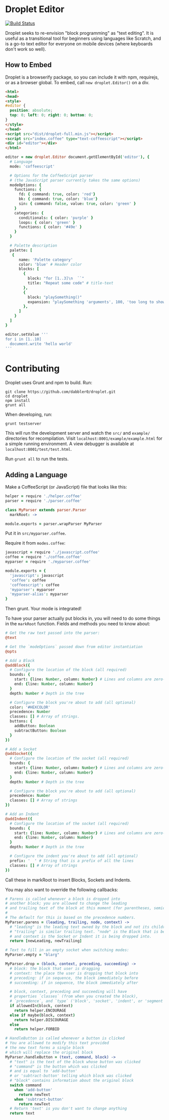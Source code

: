 Droplet Editor
=================

[![Build Status](https://travis-ci.org/droplet-editor/droplet.svg?branch=master)](https://travis-ci.org/dabbler0/droplet)

Droplet seeks to re-envision "block programming" as "text editing". It is useful as a transitional tool for beginners using languages like Scratch, and is a go-to text editor for everyone on mobile devices (where keyboards don't work so well).

How to Embed
------------
Droplet is a browserify package, so you can include it with npm, requirejs, or as a browser global. To embed, call `new droplet.Editor()` on a div.

```html
<html>
<head>
<style>
#editor {
  position: absolute;
  top: 0; left: 0; right: 0; bottom: 0;
}
</style>
</head>
<script src="dist/droplet-full.min.js"></script>
<script src="index.coffee" type="text-coffeescript"></script>
<div id="editor"></div>
</html>
```

```coffeescript
editor = new droplet.Editor document.getElementById('editor'), {
  # Language
  mode: 'coffeescript'

  # Options for the CoffeeScript parser
  # (the JavaScript parser currently takes the same options)
  modeOptions: {
    functions: {
      fd: { command: true, color: 'red'}
      bk: { command: true, color: 'blue'}
      sin: { command: false, value: true, color: 'green' }
    }
    categories: {
      conditionals: { color: 'purple' }
      loops: { color: 'green' }
      functions: { color: '#49e' }
    }
  }

  # Palette description
  palette: [
   {
      name: 'Palette category'
      color: 'blue' # Header color
      blocks: [
        {
          block: "for [1..3]\n  ``"
          title: "Repeat some code" # title-text
        },
        {
          block: "playSomething()"
          expansion: "playSomething 'arguments', 100, 'too long to show'"
        },
      ]
    }
  ]
}

editor.setValue '''
for i in [1..10]
  document.write 'hello world'
'''
```

Contributing
============

Droplet uses Grunt and npm to build. Run:

```shell
git clone https://github.com/dabbler0/droplet.git
cd droplet
npm install
grunt all
```

When developing, run:
```shell
grunt testserver
```

This will run the development server and watch the `src/` and `example/` directories for recompilation. Visit `localhost:8001/example/example.html` for a simple running environment. A view debugger is available at `localhost:8001/test/test.html`.

Run `grunt all` to run the tests.

Adding a Language
-----------------
Make a CoffeeScript (or JavaScript) file that looks like this:

```coffeescript
helper = require './helper.coffee'
parser = require './parser.coffee'

class MyParser extends parser.Parser
  markRoot: ->

module.exports = parser.wrapParser MyParser
```

Put it in `src/myparser.coffee`.

Require it from `modes.coffee`:

```coffeescript
javascript = require './javascript.coffee'
coffee = require './coffee.coffee'
myparser = require './myparser.coffee'

module.exports = {
  'javascript': javascript
  'coffee': coffee
  'coffeescript': coffee
  'myparser': myparser
  'myparser-alias': myparser
}
```

Then grunt. Your mode is integrated!

To have your parser actually put blocks in, you will need to do some things in the `markRoot` function. Fields and methods you need to know about:
```coffeescript
# Get the raw text passed into the parser:
@text

# Get the `modeOptions` passed down from editor instantiation
@opts

# Add a Block
@addBlock({
  # Configure the location of the block (all required)
  bounds: {
    start: {line: Number, column: Number} # Lines and columns are zero-indexed
    end: {line: Number, column: Number}
  }
  depth: Number # Depth in the tree

  # Configure the block you're about to add (all optional)
  color: '#HEXCOLOR'
  precedence: Number
  classes: [] # Array of strings.
  buttons: {
    addButton: Boolean
    subtractButton: Boolean
  }
})

# Add a Socket
@addSocket({
  # Configure the location of the socket (all required)
  bounds: {
    start: {line: Number, column: Number} # Lines and columns are zero-indexed
    end: {line: Number, column: Number}
  }
  depth: Number # Depth in the tree

  # Configure the block you're about to add (all optional)
  precedence: Number
  classes: [] # Array of strings
})

# Add an Indent
@addIndent({
  # Configure the location of the socket (all required)
  bounds: {
    start: {line: Number, column: Number} # Lines and columns are zero-indexed
    end: {line: Number, column: Number}
  }
  depth: Number # Depth in the tree

  # Configure the indent you're about to add (all optional)
  prefix: '  ' # String that is a prefix of all the lines
  classes: [] # Array of strings
})
```

Call these in markRoot to insert Blocks, Sockets and Indents.

You may also want to override the following callbacks:
```coffeescript
# Parens is called whenever a block is dropped into
# another block; you are allowed to change the leading
# and trailing text of the block at this moment (for parentheses, semicolons, etc.)
#
# The default for this is based on the precedence numbers.
MyParser.parens = (leading, trailing, node, context) ->
  # "leading" is the leading text owned by the block and not its children;
  # "trailing" is similar trailing text. "node" is the Block that is being dropped,
  # and context is the Socket or Indent it is being dropped into.
  return [newLeading, newTrailing]

# Text to fill in an empty socket when switching modes:
MyParser.empty = "blarg"

MyParser.drop = (block, context, preceding, succeeding) ->
  # block: the block that user is dragging
  # context: the place the user is dropping that block into
  # preceding: if in sequence, the block immediately before
  # succeeding: if in sequence, the block immediately after

  # block, context, preceding and succeeding will have
  # properties `classes` (from when you created the block),
  # `precedence`, and `type` ('block', 'socket', 'indent', or 'segment')
  if allowedIn(block, context)
    return helper.ENCOURAGE
  else if maybe(block, context)
    return helper.DISCOURAGE
  else
    return helper.FORBID

# HandleButton is called whenever a button is clicked
# You are allowed to modify this text provided
# the new text forms a single block
# which will replace the original block
MyParser.handleButton = (text, command, block) ->
  # "text" is the text of the block whose button was clicked
  # "command" is the button which was clicked
  # and is equal to 'add-button'
  # or 'subtract-button' telling which block was clicked
  # "block" contains information about the original block
  switch command
    when 'add-button'
      return newText
    when 'subtract-button'
      return newText
  # Return 'text' is you don't want to change anything
  return text
```
